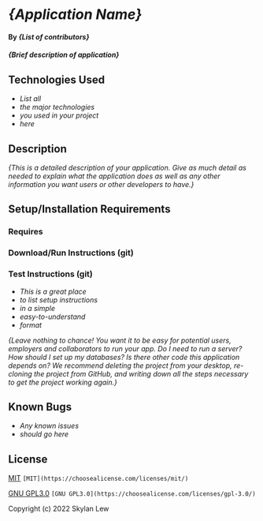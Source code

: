 # _{Application Name}_

#### By _**{List of contributors}**_

#### _{Brief description of application}_

## Technologies Used

- _List all_
- _the major technologies_
- _you used in your project_
- _here_

## Description

_{This is a detailed description of your application. Give as much detail as needed to explain what the application does as well as any other information you want users or other developers to have.}_

## Setup/Installation Requirements

### Requires

### Download/Run Instructions (git)

### Test Instructions (git)

- _This is a great place_
- _to list setup instructions_
- _in a simple_
- _easy-to-understand_
- _format_

_{Leave nothing to chance! You want it to be easy for potential users, employers and collaborators to run your app. Do I need to run a server? How should I set up my databases? Is there other code this application depends on? We recommend deleting the project from your desktop, re-cloning the project from GitHub, and writing down all the steps necessary to get the project working again.}_

## Known Bugs

- _Any known issues_
- _should go here_

## License

[MIT](https://choosealicense.com/licenses/mit/) `[MIT](https://choosealicense.com/licenses/mit/)`

[GNU GPL3.0](https://choosealicense.com/licenses/gpl-3.0/)
`[GNU GPL3.0](https://choosealicense.com/licenses/gpl-3.0/)`

Copyright (c) 2022 Skylan Lew

